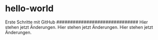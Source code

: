 # hello-world
Erste Schritte mit GitHub
##############################
Hier stehen jetzt Änderungen.
Hier stehen jetzt Änderungen.
Hier stehen jetzt Änderungen.
